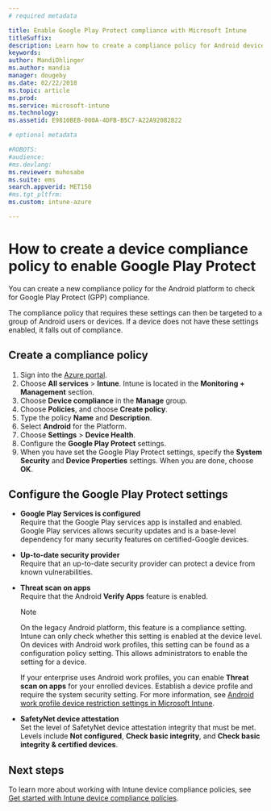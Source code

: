 ```yaml
---
# required metadata

title: Enable Google Play Protect compliance with Microsoft Intune
titleSuffix: 
description: Learn how to create a compliance policy for Android devices to enable Google Play Protect.
keywords:
author: MandiOhlinger
ms.author: mandia
manager: dougeby
ms.date: 02/22/2018
ms.topic: article
ms.prod:
ms.service: microsoft-intune
ms.technology:
ms.assetid: E9810BEB-000A-4DFB-B5C7-A22A92082B22

# optional metadata

#ROBOTS:
#audience:
#ms.devlang:
ms.reviewer: muhosabe
ms.suite: ems
search.appverid: MET150
#ms.tgt_pltfrm:
ms.custom: intune-azure

---
```


# How to create a device compliance policy to enable Google Play Protect

You can create a new compliance policy for the Android platform to check for Google Play Protect (GPP) compliance.

The compliance policy that requires these settings can then be targeted to a group of Android users or devices. If a device does not have these settings enabled, it falls out of compliance.

## Create a compliance policy

1. Sign into the [Azure portal](https://portal.azure.com).
2. Choose **All services** > **Intune**. Intune is located in the **Monitoring + Management** section.
2. Choose **Device compliance** in the **Manage** group. 
3. Choose **Policies**, and choose **Create policy**.
4. Type the policy **Name** and **Description**.
5. Select **Android** for the Platform.
6. Choose **Settings** > **Device Health**.
7. Configure the **Google Play Protect** settings.
8. When you have set the Google Play Protect settings, specify the **System Security** and **Device Properties** settings. When you are done, choose **OK**.

## Configure the Google Play Protect settings

 - **Google Play Services is configured**  
   Require that the Google Play services app is installed and enabled. Google Play services allows security updates and is a base-level dependency for many security features on certified-Google devices.
 - **Up-to-date security provider**  
   Require that an up-to-date security provider can protect a device from known vulnerabilities.
 - **Threat scan on apps**  
   Require that the Android **Verify Apps** feature is enabled.
    > [!Note]  
    > On the legacy Android platform, this feature is a compliance setting. Intune can only check whether this setting is enabled at the device level. On devices with Android work profiles, this setting can be found as a configuration policy setting. This allows administrators to enable the setting for a device.

    If your enterprise uses Android work profiles, you can enable **Threat scan on apps** for your enrolled devices. Establish a device profile and require the system security setting. For more information, see [Android work profile device restriction settings in Microsoft Intune](device-restrictions-android-for-work.md).

 - **SafetyNet device attestation**  
   Set the level of SafetyNet device attestation integrity that must be met. Levels include **Not configured**, **Check basic integrity**, and **Check basic integrity & certified devices**.




## Next steps

To learn more about working with Intune device compliance policies, see [Get started with Intune device compliance policies](device-compliance-get-started.md).